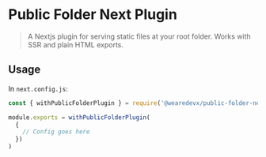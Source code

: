 # Public Folder Next Plugin

> A Nextjs plugin for serving static files at your root folder.
> Works with SSR and plain HTML exports.

## Usage

In `next.config.js`:

```js
const { withPublicFolderPlugin } = require('@wearedevx/public-folder-next-plugin')

module.exports = withPublicFolderPlugin(
  {
    // Config goes here
  })
)

```

